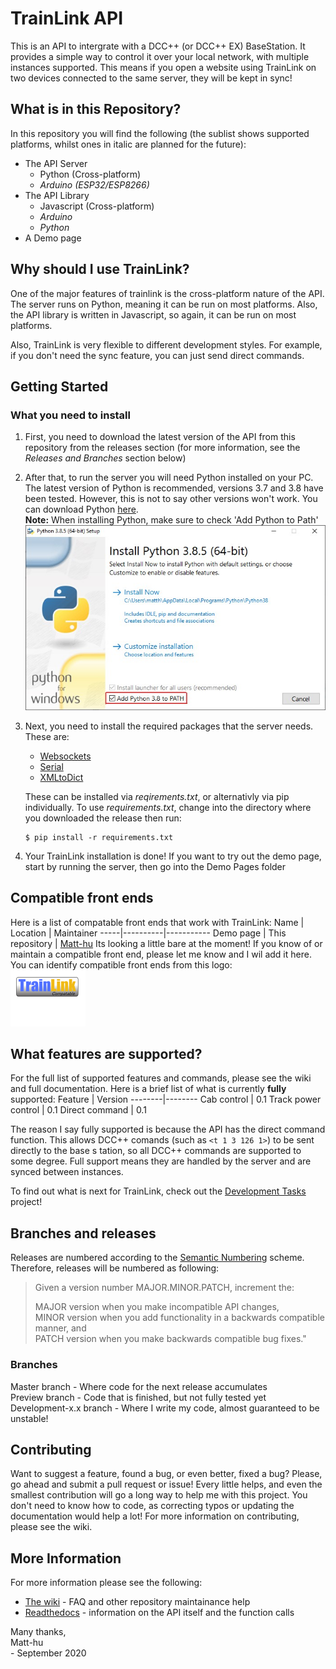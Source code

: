 # TrainLink API
 This is an API to intergrate with a DCC++ (or DCC++ EX) BaseStation. It provides a simple way to control it over your local network, with multiple instances supported. This means if you open a website using TrainLink on two devices connected to the same server, they will be kept in sync!

 ## What is in this Repository?
 In this repository you will find the following (the sublist shows supported platforms, whilst ones in italic are planned for the future):
* The API Server
    * Python (Cross-platform)
    * _Arduino (ESP32/ESP8266)_
* The API Library
    * Javascript (Cross-platform)
    * _Arduino_
    * _Python_
* A Demo page

## Why should I use TrainLink?
One of the major features of trainlink is the cross-platform nature of the API. The server runs on Python, meaning it can be run on most platforms. Also, the API library is written in Javascript, so again, it can be run on most platforms.

Also, TrainLink is very flexible to different development styles. For example, if you don't need the sync feature, you can just send direct commands.

## Getting Started
### What you need to install
1. First, you need to download the latest version of the API from this repository from the releases section (for more information, see the _Releases and Branches_ section below)
1. After that, to run the server you will need Python installed on your PC. The latest version of Python is recommended, versions 3.7 and 3.8 have been tested. However, this is not to say other versions won't work. You can download Python [here](https://www.python.org/downloads/).  
__Note:__ When installing Python, make sure to check 'Add Python to Path'
![How to enable add python to path](/documentation/images/install-python-path.jpg)

1. Next, you need to install the required packages that the server needs. These are:
    * [Websockets](https://pypi.org/project/websockets/)
    * [Serial](https://pypi.org/project/pyserial/) 
    * [XMLtoDict](https://pypi.org/project/xmltodict/) 

    These can be installed via _reqirements.txt_, or alternativly via pip individually. To use _requirements.txt_, change into the directory where you downloaded the release then run:
    ```console
    $ pip install -r requirements.txt
    ```
1. Your TrainLink installation is done! If you want to try out the demo page, start by running the server, then go into the Demo Pages folder

## Compatible front ends
Here is a list of compatable front ends that work with TrainLink:
Name | Location | Maintainer
-----|----------|-----------
Demo page | This repository | [Matt-hu](https://github.com/matt-hu)
Its looking a little bare at the moment! If you know of or maintain a compatible front end, please let me know and I wil add it here.  
You can identify compatible front ends from this logo:  
[![Trainlink compatible icon](/Documentation/images/compatible-icon-small.png)](https://matt-hu.github.io/trainlink-api)

## What features are supported?
For the full list of supported features and commands, please see the wiki and full documentation. Here is a brief list of what is currently __fully__ supported:
Feature | Version
--------|--------
Cab control | 0.1
Track power control | 0.1
Direct command | 0.1

The reason I say fully supported is because the API has the direct command function. This allows DCC++ comands (such as `<t 1 3 126 1>`) to be sent directly to the base s tation, so all DCC++ commands are supported to some degree. Full support means they are handled by the server and are synced between instances.

To find out what is next for TrainLink, check out the [Development Tasks](https://github.com/matt-hu/trainlink-api/projects/1) project!

## Branches and releases
Releases are numbered according to the [Semantic Numbering](https://semver.org/) scheme. Therefore, releases will be numbered as following:

>Given a version number MAJOR.MINOR.PATCH, increment the:
>
>MAJOR version when you make incompatible API changes,  
MINOR version when you add functionality in a backwards compatible manner, and  
PATCH version when you make backwards compatible bug fixes."

### Branches
Master branch - Where code for the next release accumulates  
Preview branch - Code that is finished, but not fully tested yet  
Development-x.x branch - Where I write my code, almost guaranteed to be unstable!

## Contributing
Want to suggest a feature, found a bug, or even better, fixed a bug? Please, go ahead and submit a pull request or issue! Every little helps, and even the smallest contribution will go a long way to help me with this project. You don't need to know how to code, as correcting typos or updating the documentation would help a lot! For more information on contributing, please see the wiki.

## More Information
For more information please see the following:
* [The wiki](https://matt-hu.github.io/trainlink-api) - FAQ and other repository maintainance help
* [Readthedocs](https://matt-hu.github.io/trainlink-api) - information on the API itself and the function calls

Many thanks,  
Matt-hu  
\- September 2020